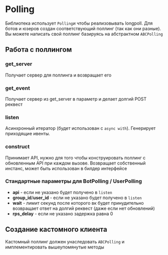 # Polling

Библиотека использует `Polling`и чтобы реализовывать longpoll. Для ботов и юзеров создан соответствующий поллинг (так как они разные). Вы можете написать свой поллинг базируясь на абстрактном `ABCPolling`

## Работа с поллингом

### get_server

Получает сервер для поллинга и возвращает его

### get_event

Получает сервер из get_server в параметр и делает долгий POST реквест

### listen

Асинхронный итератор (будет использован с `async with`). Генерирует приходящие ивенты.

### construct

Принимает API, нужно для того чтобы конструировать поллинг с обновленным API при каждом вызове. Возвращает собственный инстанс, может быть использован в билдер интерфейсе

### Стандартные параметры для BotPolling / UserPolling

* **api** - если не указано будет получено в `listen`
* **group_id**/**user_id** - если не указано будет получено в `listen`
* **wait** - лимит секунд после которого вк будет принудительно возвращает ответ на долгий реквест (даже если нет обновлений)
* **rps_delay** - если не указано задержка равна 0

## Создание кастомного клиента

Кастомный поллинг должен унаследовать `ABCPolling` и имплементировать вышеупомянутые методы

